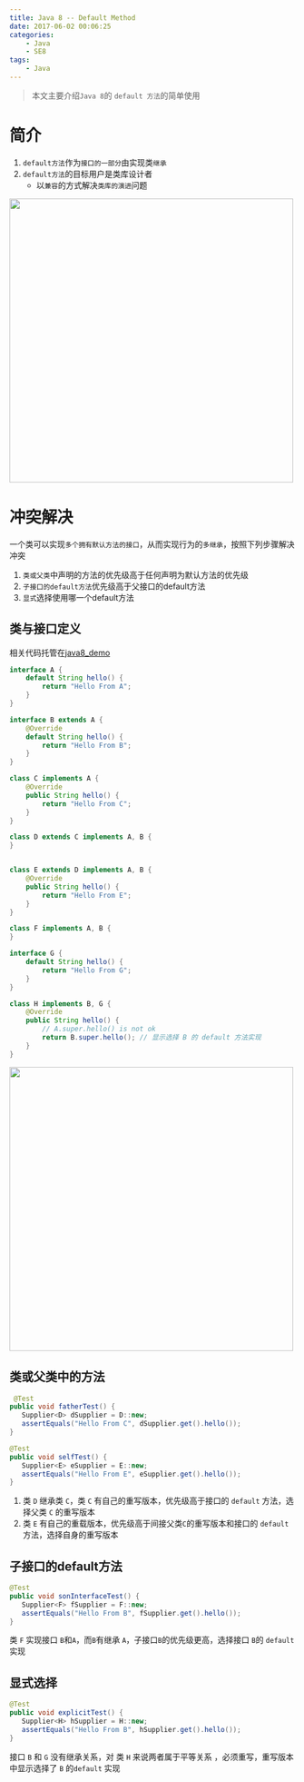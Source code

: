 ```yaml
---
title: Java 8 -- Default Method
date: 2017-06-02 00:06:25
categories:
    - Java
    - SE8
tags:
    - Java
---
```


> 本文主要介绍`Java 8`的 `default 方法`的简单使用


<!-- more -->

# 简介
1. `default方法`作为`接口的一部分`由实现类`继承`
2. `default方法`的目标用户是类库设计者
    - 以`兼容`的方式解决`类库的演进`问题

<img src="https://java8-1253868755.cos.ap-guangzhou.myqcloud.com/java8-default.png" width="500">

# 冲突解决
一个类可以实现`多个拥有默认方法的接口`，从而实现行为的`多继承`，按照下列步骤解决冲突
1. `类或父类`中声明的方法的优先级高于任何声明为默认方法的优先级
2. `子接口的default方法`优先级高于父接口的default方法
3. `显式`选择使用哪一个default方法

## 类与接口定义
相关代码托管在[java8_demo](https://github.com/zhongmingmao/java8_demo)
```java
interface A {
    default String hello() {
        return "Hello From A";
    }
}

interface B extends A {
    @Override
    default String hello() {
        return "Hello From B";
    }
}

class C implements A {
    @Override
    public String hello() {
        return "Hello From C";
    }
}

class D extends C implements A, B {
}


class E extends D implements A, B {
    @Override
    public String hello() {
        return "Hello From E";
    }
}

class F implements A, B {
}

interface G {
    default String hello() {
        return "Hello From G";
    }
}

class H implements B, G {
    @Override
    public String hello() {
        // A.super.hello() is not ok
        return B.super.hello(); // 显示选择 B 的 default 方法实现
    }
}
```

<img src="https://java8-1253868755.cos.ap-guangzhou.myqcloud.com/java8-default-classes.png" width="500">

## 类或父类中的方法
```java
 @Test
public void fatherTest() {
   Supplier<D> dSupplier = D::new;
   assertEquals("Hello From C", dSupplier.get().hello());
}

@Test
public void selfTest() {
   Supplier<E> eSupplier = E::new;
   assertEquals("Hello From E", eSupplier.get().hello());
}
```
1. 类 `D` 继承类 `C`，类 `C` 有自己的重写版本，优先级高于接口的 `default` 方法，选择父类 `C` 的重写版本
2. 类 `E` 有自己的重载版本，优先级高于间接父类`C`的重写版本和接口的 `default` 方法，选择自身的重写版本

## 子接口的default方法
```java
@Test
public void sonInterfaceTest() {
   Supplier<F> fSupplier = F::new;
   assertEquals("Hello From B", fSupplier.get().hello());
}
```
类 `F` 实现接口 `B`和`A`，而`B`有继承 `A`，子接口`B`的优先级更高，选择接口 `B`的 `default` 实现

## 显式选择
```java
@Test
public void explicitTest() {
   Supplier<H> hSupplier = H::new;
   assertEquals("Hello From B", hSupplier.get().hello());
}
```
接口 `B` 和 `G` 没有继承关系，对 类 `H` 来说两者属于平等关系 ，必须重写，重写版本中显示选择了 `B` 的`default` 实现
<!-- indicate-the-source -->
